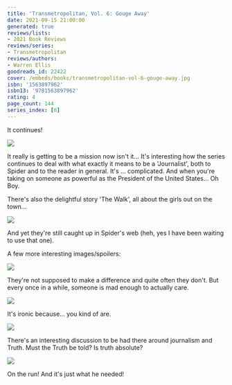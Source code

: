 ```yaml
---
title: 'Transmetropolitan, Vol. 6: Gouge Away'
date: 2021-09-15 21:00:00
generated: true
reviews/lists:
- 2021 Book Reviews
reviews/series:
- Transmetropolitan
reviews/authors:
- Warren Ellis
goodreads_id: 22422
cover: /embeds/books/transmetropolitan-vol-6-gouge-away.jpg
isbn: '1563897962'
isbn13: '9781563897962'
rating: 4
page_count: 144
series_index: [6]
---
```

It continues!  

![](/embeds/books/attachments/transmetropolitan-vol-6-gouge-away-x-1.png)  

<!--more-->

It really is getting to be a mission now isn't it... It's interesting how the series continues to deal with what exactly it means to be a 'Journalist', both to Spider and to the reader in general. It's ... complicated. And when you're taking on someone as powerful as the President of the United States... Oh Boy.  

There's also the delightful story 'The Walk', all about the girls out on the town...  

![](/embeds/books/attachments/transmetropolitan-vol-6-gouge-away-x-2.png)  

And yet they're still caught up in Spider's web (heh, yes I have been waiting to use that one).  

A few more interesting images/spoilers:  

![](/embeds/books/attachments/transmetropolitan-vol-6-gouge-away-x-3.png)  

They're not supposed to make a difference and quite often they don't. But every once in a while, someone is mad enough to actually care.  

![](/embeds/books/attachments/transmetropolitan-vol-6-gouge-away-x-4.png)  

It's ironic because... you kind of are.  

![](/embeds/books/attachments/transmetropolitan-vol-6-gouge-away-x-5.png)  

There's an interesting discussion to be had there around journalism and Truth. Must the Truth be told? Is truth absolute?  

![](/embeds/books/attachments/transmetropolitan-vol-6-gouge-away-x-6.png)  

On the run! And it's just what he needed!